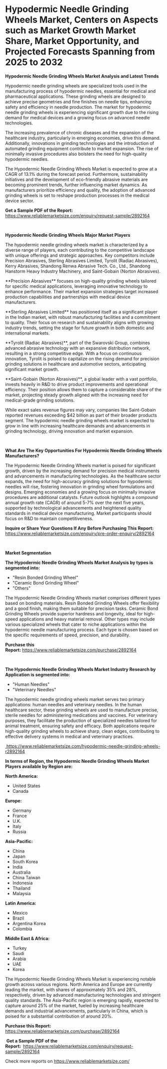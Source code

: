 <p><h1>Hypodermic Needle Grinding Wheels Market, Centers on Aspects such as Market Growth Market Share, Market Opportunity, and Projected Forecasts Spanning from 2025 to 2032</h1></p><p><strong>Hypodermic Needle Grinding Wheels Market Analysis and Latest Trends</strong></p>
<p><p>Hypodermic needle grinding wheels are specialized tools used in the manufacturing process of hypodermic needles, essential for medical and pharmaceutical applications. These grinding wheels are designed to achieve precise geometries and fine finishes on needle tips, enhancing safety and efficiency in needle production. The market for hypodermic needle grinding wheels is experiencing significant growth due to the rising demand for medical devices and a growing focus on advanced needle technologies.</p><p>The increasing prevalence of chronic diseases and the expansion of the healthcare industry, particularly in emerging economies, drive this demand. Additionally, innovations in grinding technologies and the introduction of automated grinding equipment contribute to market expansion. The rise of minimally invasive procedures also bolsters the need for high-quality hypodermic needles.</p><p>The Hypodermic Needle Grinding Wheels Market is expected to grow at a CAGR of 13.1% during the forecast period. Furthermore, sustainability initiatives and the development of eco-friendly abrasive materials are becoming prominent trends, further influencing market dynamics. As manufacturers prioritize efficiency and quality, the adoption of advanced grinding wheels is set to reshape production processes in the medical device sector.</p></p>
<p><strong>Get a Sample PDF of the Report:&nbsp;</strong> <a href="https://www.reliablemarketsize.com/enquiry/request-sample/2892164?utm_campaign=3176&utm_medium=2&utm_source=Github&utm_content=ia&utm_term=15032025&utm_id=hypodermic-needle-grinding-wheels">https://www.reliablemarketsize.com/enquiry/request-sample/2892164</a></p>
<p>&nbsp;</p>
<p><strong>Hypodermic Needle Grinding Wheels Major Market Players</strong></p>
<p><p>The hypodermic needle grinding wheels market is characterized by a diverse range of players, each contributing to the competitive landscape with unique offerings and strategic approaches. Key competitors include Precision Abrasives, Sterling Abrasives Limited, Tyrolit (Radiac Abrasives), Kerry Abrasives, Shandong Renwa Abrasive Tech. Co., Ltd., Shandong Hanstorm Heavy Industry Machinery, and Saint-Gobain (Norton Abrasives).</p><p>**Precision Abrasives** focuses on high-quality grinding wheels tailored for specific medical applications, leveraging innovative technology to enhance performance. Their market expansion strategies target increased production capabilities and partnerships with medical device manufacturers.</p><p>**Sterling Abrasives Limited** has positioned itself as a significant player in the Indian market, with robust manufacturing facilities and a commitment to quality. Their focus on research and sustainability aligns with growing industry trends, setting the stage for future growth in both domestic and international markets.</p><p>**Tyrolit (Radiac Abrasives)**, part of the Swarovski Group, combines advanced abrasive technology with an expansive distribution network, resulting in a strong competitive edge. With a focus on continuous innovation, Tyrolit is poised to capitalize on the rising demand for precision grinding solutions in healthcare and automotive sectors, anticipating significant market growth.</p><p>**Saint-Gobain (Norton Abrasives)**, a global leader with a vast portfolio, invests heavily in R&D to drive product improvements and operational efficiency. Their position allows them to capture a considerable share of the market, projecting steady growth aligned with the increasing need for medical-grade grinding solutions.</p><p>While exact sales revenue figures may vary, companies like Saint-Gobain reported revenues exceeding $42 billion as part of their broader products segment. The hypodermic needle grinding wheels market is expected to grow in line with increasing healthcare demands and advancements in grinding technology, driving innovation and market expansion.</p></p>
<p>&nbsp;</p>
<p><strong>What Are The Key Opportunities For Hypodermic Needle Grinding Wheels Manufacturers?</strong></p>
<p><p>The Hypodermic Needle Grinding Wheels market is poised for significant growth, driven by the increasing demand for precision medical instruments and advancements in manufacturing technologies. As the healthcare sector expands, the need for high-accuracy grinding solutions for hypodermic needles will rise, fostering innovation in grinding wheel formulations and designs. Emerging economies and a growing focus on minimally invasive procedures are additional catalysts. Future outlook highlights a compound annual growth rate (CAGR) of around 5-7% over the next five years, supported by technological advancements and heightened quality standards in medical device manufacturing. Market participants should focus on R&D to maintain competitiveness.</p></p>
<p><strong>Inquire or Share Your Questions If Any Before Purchasing This Report:</strong> <a href="https://www.reliablemarketsize.com/enquiry/pre-order-enquiry/2892164?utm_campaign=3176&utm_medium=2&utm_source=Github&utm_content=ia&utm_term=15032025&utm_id=hypodermic-needle-grinding-wheels">https://www.reliablemarketsize.com/enquiry/pre-order-enquiry/2892164</a></p>
<p>&nbsp;</p>
<p><strong>Market Segmentation</strong></p>
<p><strong>The Hypodermic Needle Grinding Wheels Market Analysis by types is segmented into:</strong></p>
<p><ul><li>"Resin Bonded Grinding Wheel"</li><li>"Ceramic Bond Grinding Wheel"</li><li>"Others"</li></ul></p>
<p><p>The Hypodermic Needle Grinding Wheels market comprises different types based on bonding materials. Resin Bonded Grinding Wheels offer flexibility and a good finish, making them suitable for precision tasks. Ceramic Bond Grinding Wheels provide superior hardness and longevity, ideal for high-speed applications and heavy material removal. Other types may include various specialized wheels that cater to niche applications within the hypodermic needle manufacturing process. Each type is chosen based on the specific requirements of speed, precision, and durability.</p></p>
<p><strong>Purchase this Report:&nbsp;</strong><a href="https://www.reliablemarketsize.com/purchase/2892164?utm_campaign=3176&utm_medium=2&utm_source=Github&utm_content=ia&utm_term=15032025&utm_id=hypodermic-needle-grinding-wheels">https://www.reliablemarketsize.com/purchase/2892164</a></p>
<p>&nbsp;</p>
<p><strong>The Hypodermic Needle Grinding Wheels Market Industry Research by Application is segmented into:</strong></p>
<p><ul><li>"Human Needles"</li><li>"Veterinary Needles"</li></ul></p>
<p><p>The hypodermic needle grinding wheels market serves two primary applications: human needles and veterinary needles. In the human healthcare sector, these grinding wheels are used to manufacture precise, sterile needles for administering medications and vaccines. For veterinary purposes, they facilitate the production of specialized needles tailored for animal treatment, ensuring safety and efficacy. Both applications require high-quality grinding wheels to achieve sharp, clean edges, contributing to effective delivery systems in medical and veterinary practices.</p></p>
<p><a href="https://www.reliablemarketsize.com/hypodermic-needle-grinding-wheels-r2892164?utm_campaign=3176&utm_medium=2&utm_source=Github&utm_content=ia&utm_term=15032025&utm_id=hypodermic-needle-grinding-wheels">&nbsp;https://www.reliablemarketsize.com/hypodermic-needle-grinding-wheels-r2892164</a></p>
<p><strong>In terms of Region, the Hypodermic Needle Grinding Wheels Market Players available by Region are:</strong></p>
<p>
    <p> <strong> North America: </strong>
        <ul>
            <li>United States</li>
            <li>Canada</li>
        </ul>
        </p> 
    <p> <strong> Europe: </strong>
        <ul>
            <li>Germany</li>
            <li>France</li>
            <li>U.K.</li>
            <li>Italy</li>
            <li>Russia</li>
        </ul>
        </p> 
    <p> <strong> Asia-Pacific: </strong>
        <ul>
            <li>China</li>
            <li>Japan</li>
            <li>South Korea</li>
            <li>India</li>
            <li>Australia</li>
            <li>China Taiwan</li>
            <li>Indonesia</li>
            <li>Thailand</li>
            <li>Malaysia</li>
        </ul>
        </p> 
    <p> <strong> Latin America: </strong>
        <ul>
            <li>Mexico</li>
            <li>Brazil</li>
            <li>Argentina Korea</li>
            <li>Colombia</li>
        </ul>
        </p> 
    <p> <strong> Middle East & Africa: </strong>
        <ul>
            <li>Turkey</li>
            <li>Saudi</li>
            <li>Arabia</li>
            <li>UAE</li>
            <li>Korea</li>
        </ul>
    </p>
    </p>
<p><p>The Hypodermic Needle Grinding Wheels Market is experiencing notable growth across various regions. North America and Europe are currently leading the market, with shares of approximately 35% and 28%, respectively, driven by advanced manufacturing technologies and stringent quality standards. The Asia-Pacific region is emerging rapidly, expected to capture around 25% of the market, fueled by increasing healthcare demands and industrial advancements, particularly in China, which is poised for a substantial contribution of around 20%.</p></p>
<p><strong>Purchase this Report: </strong><a href="https://www.reliablemarketsize.com/purchase/2892164?utm_campaign=3176&utm_medium=2&utm_source=Github&utm_content=ia&utm_term=15032025&utm_id=hypodermic-needle-grinding-wheels">https://www.reliablemarketsize.com/purchase/2892164</a></p>
<p>&nbsp;<strong>Get a Sample PDF of the Report:&nbsp;&nbsp;</strong><a href="https://www.reliablemarketsize.com/enquiry/request-sample/2892164?utm_campaign=3176&utm_medium=2&utm_source=Github&utm_content=ia&utm_term=15032025&utm_id=hypodermic-needle-grinding-wheels">https://www.reliablemarketsize.com/enquiry/request-sample/2892164</a></p>
<p><strong></strong></p>
<p>Check more reports on <a href="https://www.reliablemarketsize.com/?utm_campaign=3176&utm_medium=2&utm_source=Github&utm_content=ia&utm_term=15032025&utm_id=hypodermic-needle-grinding-wheels">https://www.reliablemarketsize.com/</a></p>
